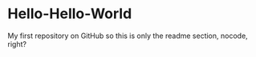 # Hello-Hello-World
My first repository on GitHub
so this is only the readme section, nocode, right?
